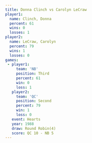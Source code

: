 ```yaml
---
title: Donna Clinch vs Carolyn LeCraw
player1:               
  name: Clinch, Donna  
  percent: 61          
  wins: 0              
  losses: 1            
player2:               
  name: LeCraw, Carolyn
  percent: 79          
  wins: 1              
  losses: 0            
games:
 - player1:         
     team: 'NB'     
     position: Third
     percent: 61    
     win: 0         
     loss: 1        
   player2:          
     team: 'QC'      
     position: Second
     percent: 79     
     win: 1          
     loss: 0         
   event: Hearts       
   year: 1988          
   draw: Round Robin(4)
   score: QC 10 - NB 5 
---
```

